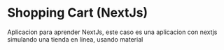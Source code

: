 # Shopping Cart (NextJs)

Aplicacion para aprender NextJs, este caso  es una aplicacion con nextjs 
simulando una tienda en linea, usando material 
